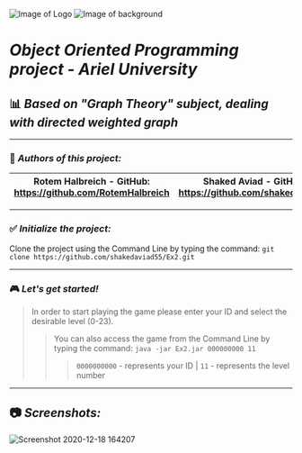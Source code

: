 
![Image of Logo](https://www.pixelstalk.net/wp-content/uploads/images1/Game-Pokemon-Go-Wallpaper-Download.jpg)
![Image of background](https://www.pokemongoout.com/wp-content/uploads/2020/06/pokemon-go-zoom-background.png)
# *Object Oriented Programming project - Ariel University*
## :bar_chart: *Based on "Graph Theory" subject, dealing with directed weighted graph*
----------------------------------------------------------------------------------------------------------
### :pencil: *Authors of this project:*
| Rotem Halbreich  -  GitHub: https://github.com/RotemHalbreich | Shaked Aviad  -  GitHub: https://github.com/shakedaviad55 |
------------------------------------------------------|----------------------------------------------------
----------------------------------------------------------------------------------------------------------
### :white_check_mark: *Initialize the project:*
Clone the project using the Command Line by typing the command: `git clone https://github.com/shakedaviad55/Ex2.git`

----------------------------------------------------------------------------------------------------------
### :video_game: *Let's get started!*
> In order to start playing the game please enter your ID and select the desirable level (0-23).
>> You can also access the game from the Command Line by typing the command: `java -jar Ex2.jar 000000000 11`  
>>>`0000000000` - represents your ID  |  `11` - represents the level number

----------------------------------------------------------------------------------------------------------
## :camera: *Screenshots:*
![Screenshot 2020-12-18 164207](https://user-images.githubusercontent.com/66558110/102626910-20e50080-4150-11eb-954c-931063ba7242.png)


